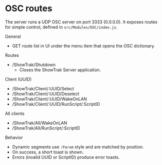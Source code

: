 # OSC routes

The server runs a UDP OSC server on port 3333 (0.0.0.0). It exposes routes for simple control, defined in `src/Modules/OSC/index.js`.

General
- GET route list in UI under the menu item that opens the OSC dictionary.

Routes

- /ShowTrak/Shutdown
  - Closes the ShowTrak Server application.

Client (UUID)
- /ShowTrak/Client/:UUID/Select
- /ShowTrak/Client/:UUID/Deselect
- /ShowTrak/Client/:UUID/WakeOnLAN
- /ShowTrak/Client/:UUID/RunScript/:ScriptID

All clients
- /ShowTrak/All/WakeOnLAN
- /ShowTrak/All/RunScript/:ScriptID

Behavior
- Dynamic segments use `:Param` style and are matched by position.
- On success, a short toast is shown.
- Errors (invalid UUID or ScriptID) produce error toasts.
